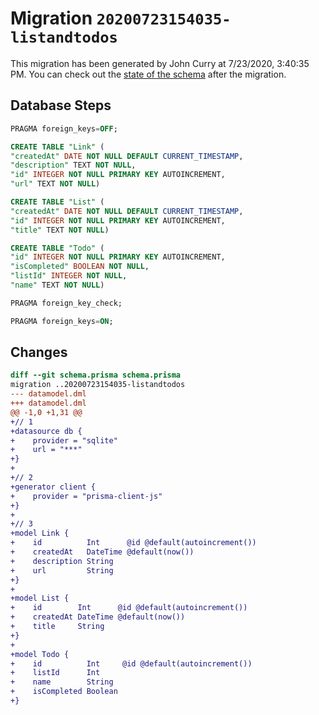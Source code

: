 # Migration `20200723154035-listandtodos`

This migration has been generated by John Curry at 7/23/2020, 3:40:35 PM.
You can check out the [state of the schema](./schema.prisma) after the migration.

## Database Steps

```sql
PRAGMA foreign_keys=OFF;

CREATE TABLE "Link" (
"createdAt" DATE NOT NULL DEFAULT CURRENT_TIMESTAMP,
"description" TEXT NOT NULL,
"id" INTEGER NOT NULL PRIMARY KEY AUTOINCREMENT,
"url" TEXT NOT NULL)

CREATE TABLE "List" (
"createdAt" DATE NOT NULL DEFAULT CURRENT_TIMESTAMP,
"id" INTEGER NOT NULL PRIMARY KEY AUTOINCREMENT,
"title" TEXT NOT NULL)

CREATE TABLE "Todo" (
"id" INTEGER NOT NULL PRIMARY KEY AUTOINCREMENT,
"isCompleted" BOOLEAN NOT NULL,
"listId" INTEGER NOT NULL,
"name" TEXT NOT NULL)

PRAGMA foreign_key_check;

PRAGMA foreign_keys=ON;
```

## Changes

```diff
diff --git schema.prisma schema.prisma
migration ..20200723154035-listandtodos
--- datamodel.dml
+++ datamodel.dml
@@ -1,0 +1,31 @@
+// 1
+datasource db {
+    provider = "sqlite"
+    url = "***"
+}
+
+// 2
+generator client {
+    provider = "prisma-client-js"
+}
+
+// 3
+model Link {
+    id          Int      @id @default(autoincrement())
+    createdAt   DateTime @default(now())
+    description String
+    url         String
+}
+
+model List {
+    id        Int      @id @default(autoincrement())
+    createdAt DateTime @default(now())
+    title     String
+}
+
+model Todo {
+    id          Int     @id @default(autoincrement())
+    listId      Int
+    name        String
+    isCompleted Boolean
+}
```


